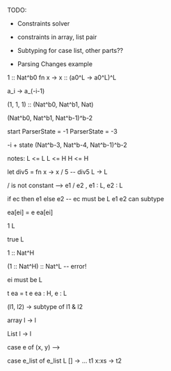 TODO:
- Constraints solver
- constraints in array, list pair
- Subtyping for case list, other parts??

- Parsing Changes example

1 :: Nat^b0
fn x -> x :: (a0^L -> a0^L)^L

a_i -> a_(-i-1)

(1, 1, 1) :: (Nat^b0, Nat^b1, Nat)

(Nat^b0, Nat^b1, Nat^b-1)^b-2

start ParserState = -1
ParserState = -3

-i + state
(Nat^b-3, Nat^b-4, Nat^b-1)^b-2


notes:
L <= L
L <= H
H <= H

let div5 = fn x -> x / 5 -- div5 L -> L

/ is not constant --> e1 / e2 , e1 : L, e2 : L

if ec then e1 else e2
-- ec must be L
e1 e2 can subtype

ea[ei] = e
ea[ei]

1 L

true L

1 :: Nat^H

(1 :: Nat^H) :: Nat^L -- error!

ei must be L

t ea = t e
ea : H, e : L

(l1, l2) -> subtype of l1 & l2

array l -> l

List l -> l

case e of (x, y) -->


case e_list of e_list L
  [] -> ... t1
  x:xs -> t2
